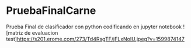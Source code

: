# PruebaFinalCarne
Prueba Final de clasificador con python codificando en jupyter notebook
![matriz de evaluacion test]https://s201.erome.com/273/Td4RsgTF/jFLxNoIU.jpeg?v=1599874147
